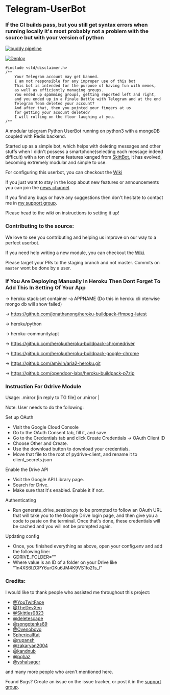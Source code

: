 # Telegram-UserBot

### If the CI builds pass, but you still get syntax errors when running locally it's most probably not a problem with the source but with your version of python


[![buddy pipeline](https://app.buddy.works/ninadpatil100/telegram-userbot/pipelines/pipeline/207709/badge.svg?token=2066e70e9b17b60ced2c9befd3b6ee17047a2f3f837d3b94fc23ae150f9c82d7 "buddy pipeline")](https://app.buddy.works/ninadpatil100/telegram-userbot/pipelines/pipeline/207709)


[![Deploy](https://www.herokucdn.com/deploy/button.svg)](https://heroku.com/deploy?template=https://github.com/PainKiller3/Telegram-UserBot/tree/staging)


```
#include <std/disclaimer.h>
/**
    Your Telegram account may get banned.
    I am not responsible for any improper use of this bot
    This bot is intended for the purpose of having fun with memes,
    as well as efficiently managing groups.
    You ended up spamming groups, getting reported left and right,
    and you ended up in a Finale Battle with Telegram and at the end
    Telegram Team deleted your account?
    And after that, then you pointed your fingers at us
    for getting your acoount deleted?
    I will rolling on the floor laughing at you.
/**
```

A modular telegram Python UserBot running on python3 with a mongoDB coupled with Redis backend.

Started up as a simple bot, which helps with deleting messages and other stuffs when I didn't possess a smartphone(selecting each message indeed difficult) with a ton of meme features kanged from [SkittBot](https://github.com/skittles9823/SkittBot), it has evolved, becoming extremely modular and simple to use.

For configuring this userbot, you can checkout the [Wiki](https://wiki.raphielgang.org)

If you just want to stay in the loop about new features or
announcements you can join the [news channel](https://t.me/maestro_userbot_channel).

If you find any bugs or have any suggestions then don't hesitate to contact me in [my support group](https://t.me/userbot_support).

Please head to the wiki on instructions to setting it up!


### Contributing to the source:

We love to see you contributing and helping us improve on our way to a perfect userbot.

If you need help writing a new module, you can checkout the [Wiki](https://wiki.raphielgang.org).

Please target your PRs to the staging branch and not master. Commits on `master` wont be done by a user.


### If You Are Deploying Manually In Heroku Then Dont Forget To Add This In Setting Of Your App
-> heroku stack:set container -a APPNAME (Do this in heroku cli oterwise mongo db will show failed)

-> https://github.com/jonathanong/heroku-buildpack-ffmpeg-latest

-> heroku/python

-> heroku-community/apt

-> https://github.com/heroku/heroku-buildpack-chromedriver

-> https://github.com/heroku/heroku-buildpack-google-chrome

-> https://github.com/amivin/aria2-heroku.git

-> https://github.com/opendoor-labs/heroku-buildpack-p7zip


### Instruction For Gdrive Module
Usage:
.mirror [in reply to TG file] or .mirror <link> | <filename>

Note: User needs to do the following:

Set up OAuth
- Visit the Google Cloud Console
- Go to the OAuth Consent tab, fill it, and save.
- Go to the Credentials tab and click Create Credentials -> OAuth Client ID
- Choose Other and Create.
- Use the download button to download your credentials.
- Move that file to the root of pydrive-client, and rename it to client_secrets.json

Enable the Drive API
- Visit the Google API Library page.
- Search for Drive.
- Make sure that it's enabled. Enable it if not.

Authenticating
- Run generate_drive_session.py to be prompted to follow an OAuth URL that will take you to the Google Drive login page, and then give you a code to paste on the terminal. Once that's done, these credentials will be cached and you will not be prompted again.

Updating config
- Once, you finished everything as above, open your config.env and add the following line:
- GDRIVE_FOLDER=""
- Where value is an ID of a folder on your Drive like "1n4XS6IZCPY6urGKu6JM4K9VS1fo21s_l"


### Credits:

I would like to thank people who assisted me throughout this project:

* [@YouTwitFace](https://github.com/YouTwitFace)
* [@TheDevXen](https://github.com/TheDevXen)
* [@Skittles9823](https://github.com/Skittles9823)
* [@deletescape](https://github.com/deletescape)
* [@songotenks69](https://github.com/songotenks69)
* [@Ovenoboyo](https://github.com/Ovenoboyo)
* [SphericalKat](https://github.com/ATechnoHazard)
* [@rupansh](https://github.com/rupansh)
* [@zakaryan2004](https://github.com/zakaryan2004)
* [@kandnub](https://github.com/kandnub)
* [@pqhaz](https://github.com/pqhaz)
* [@yshalsager](https://github.com/yshalsager)

and many more people who aren't mentioned here.

Found Bugs? Create an issue on the issue tracker, or post it in the [support group](https://t.me/userbot_support).
